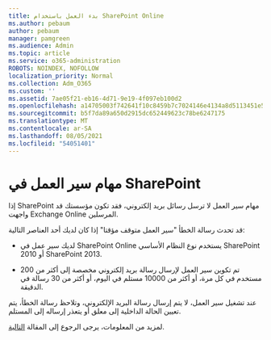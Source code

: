 ```yaml
---
title: بدء العمل باستخدام SharePoint Online
ms.author: pebaum
author: pebaum
manager: pamgreen
ms.audience: Admin
ms.topic: article
ms.service: o365-administration
ROBOTS: NOINDEX, NOFOLLOW
localization_priority: Normal
ms.collection: Adm_O365
ms.custom: ''
ms.assetid: 7ae05f21-eb16-4d71-9e19-4f097eb100d2
ms.openlocfilehash: a14705003f742641f10c8459b7c7024146e4134a8d5113451e5732cef7326484
ms.sourcegitcommit: b5f7da89a650d2915dc652449623c78be6247175
ms.translationtype: MT
ms.contentlocale: ar-SA
ms.lasthandoff: 08/05/2021
ms.locfileid: "54051401"
---
```

# <a name="workflows-in-sharepoint"></a>مهام سير العمل في SharePoint

إذا SharePoint مهام سير العمل لا ترسل رسائل بريد إلكتروني، فقد تكون مؤسستك قد واجهت Exchange Online المرسلين.

قد تحدث رسالة الخطأ "سير العمل متوقف مؤقتا" إذا كان لديك أحد العناصر التالية:

- لديك سير عمل في SharePoint Online يستخدم نوع النظام الأساسي SharePoint 2010 أو SharePoint 2013.

- تم تكوين سير العمل لإرسال رسالة بريد إلكتروني مخصصة إلى أكثر من 200 مستخدم في كل مرة، أو أكثر من 10000 مستلم في اليوم، أو أكثر من 30 رسالة في الدقيقة.

عند تشغيل سير العمل، لا يتم إرسال رسالة البريد الإلكتروني، وتلاحظ رسالة الخطأ، يتم تعيين الحالة الداخلية إلى معلق أو يتعذر إرساله إلى المستلم.

لمزيد من المعلومات، يرجى الرجوع إلى المقالة [التالية](https://docs.microsoft.com/sharepoint/support/workflows/configured-workflow-fails-running).

